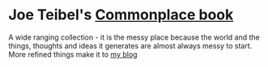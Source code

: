 # Joe Teibel's [Commonplace book](https://en.wikipedia.org/wiki/Commonplace_book)

A wide ranging collection - it is the messy place because the world and the things, thoughts and ideas it generates are almost always messy to start. More refined things make it to [my blog](http://www.semanticjudo.com/)

